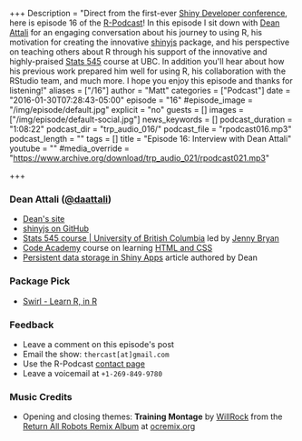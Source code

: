 +++
Description = "Direct from the first-ever [Shiny Developer conference](http://blog.rstudio.org/2015/10/29/shiny-developer-conference-stanford-university-january-2016/), here is episode 16 of the [R-Podcast](www.r-podcast.org)!  In this episode I sit down with [Dean Attali](http://deanattali.com/) for an engaging conversation about his journey to using R, his motivation for creating the innovative [shinyjs](https://github.com/daattali/shinyjs) package, and his perspective on teaching others about R through his support of the innovative and highly-praised [Stats 545](http://stat545-ubc.github.io/) course at UBC. In addition you'll hear about how his previous work prepared him well for using R, his collaboration with the RStudio team, and much more.  I hope you enjoy this episode and thanks for listening!"
aliases = ["/16"]
author = "Matt"
categories = ["Podcast"]
date = "2016-01-30T07:28:43-05:00"
episode = "16"
#episode_image = "/img/episode/default.jpg"
explicit = "no"
guests = []
images = ["/img/episode/default-social.jpg"]
news_keywords = []
podcast_duration = "1:08:22"
podcast_dir = "trp_audio_016/"
podcast_file = "rpodcast016.mp3"
podcast_length = ""
tags = []
title = "Episode 16: Interview with Dean Attali"
youtube = ""
#media_override = "https://www.archive.org/download/trp_audio_021/rpodcast021.mp3"

+++

### Dean Attali ([@daattali](https://twitter.com/daattali))

- [Dean's site](http://deanattali.com/)
- [shinyjs on GitHub](https://github.com/daattali/shinyjs)
- [Stats 545 course | University of British Columbia](http://stat545-ubc.github.io/) led by [Jenny Bryan](https://github.com/jennybc)
- [Code Academy](https://www.codecademy.com) course on learning [HTML and CSS](https://www.codecademy.com/learn/web)
- [Persistent data storage in Shiny Apps](http://shiny.rstudio.com/articles/persistent-data-storage.html) article authored by Dean

### Package Pick

- [Swirl - Learn R, in R](http://swirlstats.com/)

### Feedback

- Leave a comment on this episode's post
- Email the show: `thercast[at]gmail.com`
- Use the R-Podcast [contact page](link://slug/contact)
- Leave a voicemail at `+1-269-849-9780`

### Music Credits

- Opening and closing themes: __Training Montage__ by [WillRock](http://ocremix.org/artist/5043/willrock)  from the [Return All Robots Remix Album](http://ocremix.org/events/returnallrobots/) at [ocremix.org](http://ocremix.org/)